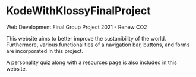 # KodeWithKlossyFinalProject
Web Development Final Group Project 2021 - Renew CO2

This website aims to better improve the sustanibility of the world. Furthermore, various functionalities of a navigation bar, buttons, and forms are incorporated in this project.

A personality quiz along with a resources page is also included in this website.

